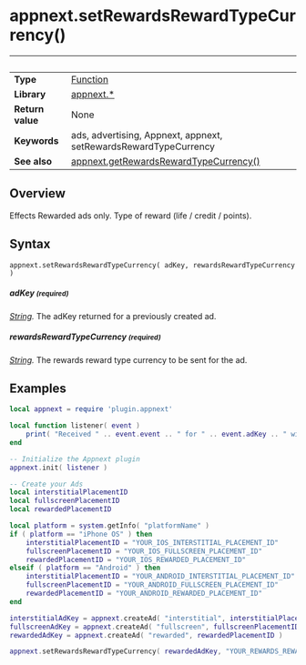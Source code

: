# appnext.setRewardsRewardTypeCurrency()

|                      | &nbsp; 
| -------------------- | ---------------------------------------------------------------
| __Type__             | [Function](http://docs.coronalabs.com/api/type/Function.html)
| __Library__          | [appnext.*](Readme.markdown)
| __Return value__     | None
| __Keywords__         | ads, advertising, Appnext, appnext, setRewardsRewardTypeCurrency
| __See also__         | [appnext.getRewardsRewardTypeCurrency()](getRewardsRewardTypeCurrency.markdown)


## Overview

Effects Rewarded ads only. Type of reward (life / credit / points).


## Syntax

	appnext.setRewardsRewardTypeCurrency( adKey, rewardsRewardTypeCurrency )

##### adKey <small>(required)</small>
_[String](http://docs.coronalabs.com/api/type/String.html)._ The adKey returned for a previously created ad.

##### rewardsRewardTypeCurrency <small>(required)</small>
_[String](http://docs.coronalabs.com/api/type/String.html)._ The rewards reward type currency to be sent for the ad.


## Examples

``````lua
local appnext = require 'plugin.appnext'

local function listener( event )
	print( "Received " .. event.event .. " for " .. event.adKey .. " with message " .. event.message )
end

-- Initialize the Appnext plugin
appnext.init( listener )

-- Create your Ads
local interstitialPlacementID
local fullscreenPlacementID
local rewardedPlacementID

local platform = system.getInfo( "platformName" )
if ( platform == "iPhone OS" ) then
    interstitialPlacementID = "YOUR_IOS_INTERSTITIAL_PLACEMENT_ID"
    fullscreenPlacementID = "YOUR_IOS_FULLSCREEN_PLACEMENT_ID"
    rewardedPlacementID = "YOUR_IOS_REWARDED_PLACEMENT_ID"
elseif ( platform == "Android" ) then
    interstitialPlacementID = "YOUR_ANDROID_INTERSTITIAL_PLACEMENT_ID"
    fullscreenPlacementID = "YOUR_ANDROID_FULLSCREEN_PLACEMENT_ID"
    rewardedPlacementID = "YOUR_ANDROID_REWARDED_PLACEMENT_ID"
end

interstitialAdKey = appnext.createAd( "interstitial", interstitialPlacementID )
fullscreenAdKey = appnext.createAd( "fullscreen", fullscreenPlacementID )
rewardedAdKey = appnext.createAd( "rewarded", rewardedPlacementID )

appnext.setRewardsRewardTypeCurrency( rewardedAdKey, "YOUR_REWARDS_REWARD_TYPE_CURRENCY" )
``````
